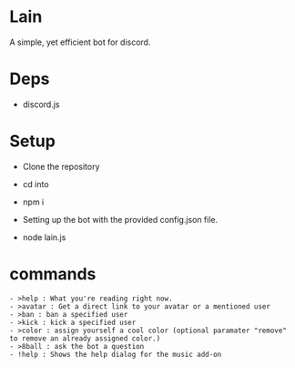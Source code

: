# Lain

A simple, yet efficient bot for discord.


# Deps

- discord.js


# Setup

- Clone the repository

- cd into

- npm i
- Setting up the bot with the provided config.json file.
- node lain.js 


# commands
```
- >help : What you're reading right now.
- >avatar : Get a direct link to your avatar or a mentioned user
- >ban : ban a specified user 
- >kick : kick a specified user 
- >color : assign yourself a cool color (optional paramater "remove" to remove an already assigned color.)
- >8ball : ask the bot a question
- !help : Shows the help dialog for the music add-on
```

